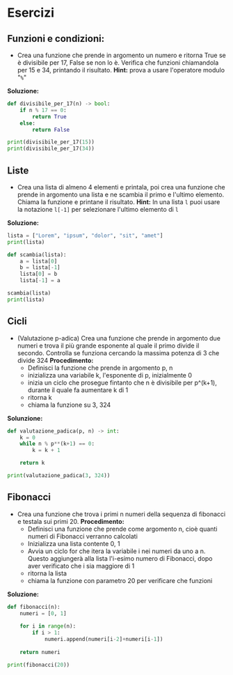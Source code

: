 # Esercizi

## Funzioni e condizioni:

- Crea una funzione che prende in argomento un numero e ritorna True se è divisibile per 17, False se non lo è. Verifica che funzioni chiamandola per 15 e 34, printando il risultato. **Hint:** prova a usare l'operatore modulo "```%```"

**Soluzione:**
``` python
def divisibile_per_17(n) -> bool:
    if n % 17 == 0:
        return True
    else:
        return False

print(divisibile_per_17(15))
print(divisibile_per_17(34))
```

## Liste

- Crea una lista di almeno 4 elementi e printala, poi crea una funzione che prende in argomento una lista e ne scambia il primo e l'ultimo elemento. Chiama la funzione e printane il risultato.
**Hint:** In una lista ```l``` puoi usare la notazione ```l[-1]``` per selezionare l'ultimo elemento di ```l```

**Soluzione:**
``` python
lista = ["Lorem", "ipsum", "dolor", "sit", "amet"]
print(lista)

def scambia(lista):
    a = lista[0]
    b = lista[-1]
    lista[0] = b
    lista[-1] = a

scambia(lista)
print(lista)
```

## Cicli

- (Valutazione p-adica) Crea una funzione che prende in argomento due numeri e trova il più grande esponente al quale il primo divide il secondo.
Controlla se funziona cercando la massima potenza di 3 che divide 324
**Procedimento:**
    - Definisci la funzione che prende in argomento p, n
    - inizializza una variabile k, l'esponente di p, inizialmente 0
    - inizia un ciclo che prosegue fintanto che n è divisibile per p^(k+1), durante il quale fa aumentare k di 1
    - ritorna k
    - chiama la funzione su 3, 324

**Solunzione:**
``` python
def valutazione_padica(p, n) -> int:
    k = 0
    while n % p**(k+1) == 0:
        k = k + 1

    return k

print(valutazione_padica(3, 324))
```

## Fibonacci

- Crea una funzione che trova i primi n numeri della sequenza di fibonacci e testala sui primi 20. **Procedimento:**
    - Definisci una funzione che prende come argomento n, cioè quanti numeri di Fibonacci verranno calcolati
    - Inizializza una lista contente 0, 1
    - Avvia un ciclo for che itera la variabile i nei numeri da uno a n. Questo aggiungerà alla lista l'i-esimo numero di Fibonacci, dopo aver verificato che i sia maggiore di 1
    - ritorna la lista
    - chiama la funzione con parametro 20 per verificare che funzioni

**Soluzione:**
``` python
def fibonacci(n):
    numeri = [0, 1]
    
    for i in range(n):
        if i > 1:
            numeri.append(numeri[i-2]+numeri[i-1])
    
    return numeri

print(fibonacci(20))
```